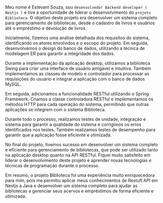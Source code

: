 Meu nome é Estevam Souza, sou `desenvolvedor Backend developer ( Nestjs )` e tive a oportunidade de liderar o desenvolvimento do `projeto Biblioteca`. O objetivo deste projeto era desenvolver um sistema completo para gerenciamento de bibliotecas, desde o cadastro de livros e usuários até o empréstimo e devolução de livros.

Inicialmente, fizemos uma análise detalhada dos requisitos do sistema, identificando os atores envolvidos e o escopo do projeto. Em seguida, desenvolvemos o design do banco de dados, utilizando a técnica de modelagem ER para garantir a integridade dos dados.

Durante a implementação da aplicação desktop, utilizamos a biblioteca Swing para criar uma interface de usuário amigável e intuitiva. Também implementamos as classes de modelo e controlador para processar as requisições do usuário e integrar a aplicação com o banco de dados MySQL.

Em seguida, adicionamos a funcionalidade RESTful utilizando o Spring Framework. Criamos a classe controladora RESTful e implementamos os métodos HTTP para cada operação do sistema, permitindo que outras aplicações se integrem com o sistema Biblioteca.

Durante todo o processo, realizamos testes de unidade, integração e sistema para garantir a qualidade do sistema e corrigimos os erros identificados nos testes. Também realizamos testes de desempenho para garantir que a aplicação fosse eficiente e otimizada.

No final do projeto, tivemos sucesso em desenvolver um sistema completo e eficiente para gerenciamento de bibliotecas, que pode ser utilizado tanto na aplicação desktop quanto na API RESTful. Fiquei muito satisfeito em liderar o desenvolvimento deste projeto e aprender novas tecnologias e técnicas de programação durante o processo.

Em resumo, o projeto Biblioteca foi uma experiência muito enriquecedora para mim, pois me permitiu aplicar meus conhecimentos de Restufl API em Nestjs a Java e desenvolver um sistema completo para ajudar as bibliotecas a gerenciar seus acervos e empréstimos de forma eficiente e otimizada.